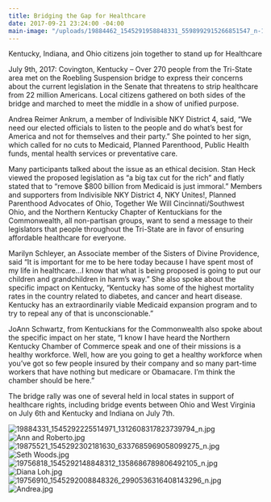 ```yaml
---
title: Bridging the Gap for Healthcare
date: 2017-09-21 23:24:00 -04:00
main-image: "/uploads/19884462_1545291958848331_5598992915266851547_n-113546.jpg"
---
```


Kentucky, Indiana, and Ohio citizens join together to stand up for Healthcare 

July 9th, 2017: Covington, Kentucky – Over 270 people from the Tri-State area met on the Roebling Suspension bridge to express their concerns about the current legislation in the Senate that threatens to strip healthcare from 22 million Americans. Local citizens gathered on both sides of the bridge and marched to meet the middle in a show of unified purpose.

Andrea Reimer Ankrum, a member of Indivisible NKY District 4, said, “We need our elected officials to listen to the people and do what’s best for America and not for themselves and their party.”  She pointed to her sign, which called for no cuts to Medicaid, Planned Parenthood, Public Health funds, mental health services or preventative care. 

Many participants talked about the issue as an ethical decision. Stan Heck viewed the proposed legislation as “a big tax cut for the rich” and flatly stated that to “remove $800 billion from Medicaid is just immoral.”
Members and supporters from Indivisible NKY District 4, NKY Unites!, Planned Parenthood Advocates of Ohio, Together We Will Cincinnati/Southwest Ohio, and the Northern Kentucky Chapter of Kentuckians for the Commonwealth, all non-partisan groups, want to send a message to their legislators that people throughout the Tri-State are in favor of ensuring affordable healthcare for everyone.

Marilyn Schleyer, an Associate member of the Sisters of Divine Providence, said “It is important for me to be here today because I have spent most of my life in healthcare...I know that what is being proposed is going to put our children and grandchildren in harm’s way.” She also spoke about the specific impact on Kentucky, “Kentucky has some of the highest mortality rates in the country related to diabetes, and cancer and heart disease. Kentucky has an extraordinarily viable Medicaid expansion program and to try to repeal any of that is unconscionable.”

JoAnn Schwartz, from Kentuckians for the Commonwealth also spoke about the specific impact on her state, “I know I have heard the Northern Kentucky Chamber of Commerce speak and one of their missions is a healthy workforce. Well, how are you going to get a healthy workforce when you’ve got so few people insured by their company and so many part-time workers that have nothing but medicare or Obamacare. I’m think the chamber should be here.” 

The bridge rally was one of several held in local states in support of healthcare rights, including bridge events between Ohio and West Virginia on July 6th and Kentucky and Indiana on July 7th.

![19884331_1545292225514971_1312608317823739794_n.jpg](/uploads/19884331_1545292225514971_1312608317823739794_n.jpg)
![Ann and Roberto.jpg](/uploads/Ann%20and%20Roberto.jpg)
![19875521_1545292302181630_6337685969058099275_n.jpg](/uploads/19875521_1545292302181630_6337685969058099275_n.jpg)
![Seth Woods.jpg](/uploads/Seth%20Woods.jpg)
![19756818_1545292148848312_1358686789806492105_n.jpg](/uploads/19756818_1545292148848312_1358686789806492105_n.jpg)
![Diana Loh.jpg](/uploads/Diana%20Loh.jpg)
![19756910_1545292008848326_2990536316408143296_n.jpg](/uploads/19756910_1545292008848326_2990536316408143296_n.jpg)
![Andrea.jpg](/uploads/Andrea.jpg)